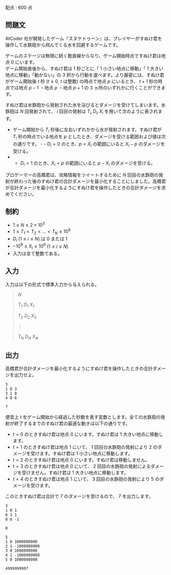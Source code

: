 配点 : $600$ 点

## 問題文

AtCoder 社が開発したゲーム『スヌケトゥーン』は、プレイヤーがすぬけ君を操作して水鉄砲から飛んでくる水を回避するゲームです。

ゲームのステージは無限に続く数直線からなり、ゲーム開始時点ですぬけ君は地点 $0$ にいます。<br>
ゲーム開始直後から、すぬけ君は $1$ 秒ごとに「 $1$ 小さい地点に移動」「 $1$ 大きい地点に移動」「動かない」の $3$ 択から行動を選べます。より厳密には、すぬけ君がゲーム開始後 $t$ 秒 $(t \geq 0$, $t$ は整数$)$ の時点で地点 $p$ にいるとき、 $t+1$ 秒の時点では地点 $p-1$ ・地点 $p$ ・地点 $p+1$ の $3$ ヵ所のいずれかに行くことができます。  

すぬけ君は水鉄砲から発射された水を浴びるとダメージを受けてしまいます。水鉄砲は $N$ 回発射されて、 $i$ 回目の発射は $T_i, D_i, X_i$ を用いて次のように表されます。

- ゲーム開始から $T_i$ 秒後に左右いずれかから水が発射されます。すぬけ君が $T_i$ 秒の時点でいる地点を $p$ としたとき、ダメージを受ける範囲および値は次の通りです。  -   - $D_i = 0$ のとき、$p \lt X_i$ の範囲にいると $X_i - p$ のダメージを受ける。
-   - $D_i = 1$ のとき、$X_i \lt p$ の範囲にいると $p - X_i$ のダメージを受ける。

プロゲーマーの高橋君は、攻略情報をツイートするために $N$ 回目の水鉄砲の発射が終わった後のすぬけ君の合計ダメージを最小化することにしました。高橋君が合計ダメージを最小化するようにすぬけ君を操作したときの合計ダメージを求めてください。

## 制約

- $1 \leq N \leq 2 \times 10^5$
- $1 \leq T_1 \lt T_2 \lt \dots \lt T_N \leq 10^9$
- $D_i$ $(1 \leq i \leq N)$ は $0$ または $1$
- $-10^9 \leq X_i \leq 10^9$ $(1 \leq i \leq N)$
- 入力は全て整数である。

## 入力

入力は以下の形式で標準入力から与えられる。

> $N$
> 
> $T_1$ $D_1$ $X_1$
> 
> $T_2$ $D_2$ $X_2$
> 
> $\vdots$
> 
> $T_N$ $D_N$ $X_N$

## 出力

高橋君が合計ダメージを最小化するようにすぬけ君を操作したときの合計ダメージを出力せよ。

```input1
3
1 0 3
3 1 0
4 0 6
```

```output1
7
```

便宜上 $t$ をゲーム開始から経過した秒数を表す変数とします。全ての水鉄砲の発射が終了するまでのすぬけ君の最適な動きは以下の通りです。

- $t = 0$ のときすぬけ君は地点 $0$ にいます。すぬけ君は $1$ 大きい地点に移動します。
- $t = 1$ のときすぬけ君は地点 $1$ にいて、 $1$ 回目の水鉄砲の発射により $2$ のダメージを受けます。すぬけ君は $1$ 小さい地点に移動します。
- $t = 2$ のときすぬけ君は地点 $0$ にいます。すぬけ君は移動しません。
- $t = 3$ のときすぬけ君は地点 $0$ にいて、 $2$ 回目の水鉄砲の発射によるダメージを受けません。すぬけ君は $1$ 大きい地点に移動します。
- $t = 4$ のときすぬけ君は地点 $1$ にいて、 $3$ 回目の水鉄砲の発射により $5$ のダメージを受けます。

このときすぬけ君は合計で $7$ のダメージを受けるので、 $7$ を出力します。

```input2
3
1 0 1
6 1 1
8 0 -1
```

```output2
0
```

```input3
5
1 0 1000000000
2 1 -1000000000
3 0 1000000000
4 1 -1000000000
5 0 1000000000
```

```output3
4999999997
```